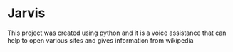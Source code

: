 # Jarvis
This project was created using python and it is a voice assistance that can help to open various sites and gives information from wikipedia
